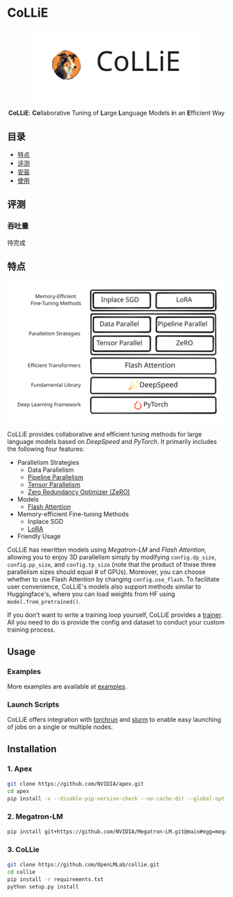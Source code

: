 # CoLLiE
<div align="center">
 <img src="docs/assets/images/collie_icon.svg" width="400px">

**CoLLiE**: **Co**llaborative Tuning of **L**arge **L**anguage Models **i**n an **E**fficient Way

</div>

## 目录
- [特点](#特点)
- [评测](#评测)
- [安装](#安装)
- [使用](#使用)

## 评测
### 吞吐量
待完成

## 特点
<div align="center">
    <img src="docs/assets/images/features.svg" width="800px">
</div>

CoLLiE provides collaborative and efficient tuning methods for large language models based on *DeepSpeed* and *PyTorch*. 
It primarily includes the following four features:
- Parallelism Strategies
  - Data Parallelism
  - [Pipeline Parallelism](https://arxiv.org/pdf/1811.06965.pdf)
  - [Tensor Parallelism](https://github.com/NVIDIA/Megatron-LM)
  - [Zero Redundancy Optimizer (ZeRO)](https://arxiv.org/pdf/1910.02054.pdf)
- Models
  - [Flash Attention](https://github.com/HazyResearch/flash-attention)
- Memory-efficient Fine-tuning Methods
  - Inplace SGD
  - [LoRA](https://arxiv.org/pdf/2106.09685.pdf)
- Friendly Usage

CoLLiE has rewritten models using *Megatron-LM* and *Flash Attention*, allowing you to enjoy 3D parallelism simply 
by modifying ```config.dp_size```, ```config.pp_size```, and ```config.tp_size``` (note that the product of these three parallelism sizes should equal # of GPUs). 
Moreover, you can choose whether to use Flash Attention by changing ``config.use_flash``. 
To facilitate user convenience, CoLLiE's models also support methods similar to Huggingface's, where you can load weights from HF using ```model.from_pretrained()```.

If you don't want to write a training loop yourself, CoLLiE provides a [trainer](collie/trainer/trainer.py).
All you need to do is provide the config and dataset to conduct your custom training process.

## Usage

### Examples
More examples are available at [examples](examples).

### Launch Scripts
CoLLiE offers integration with [torchrun](https://pytorch.org/docs/stable/elastic/run.html) and [slurm](https://github.com/SchedMD/slurm) to enable easy launching of jobs on a single or multiple nodes.

## Installation
### 1. Apex
```bash
git clone https://github.com/NVIDIA/apex.git
cd apex
pip install -v --disable-pip-version-check --no-cache-dir --global-option="--cpp_ext" --global-option="--cuda_ext" ./
```
### 2. Megatron-LM
```bash
pip install git+https://github.com/NVIDIA/Megatron-LM.git@main#egg=megatron.core
```
### 3. CoLLie
```bash
git clone https://github.com/OpenLMLab/collie.git
cd collie
pip install -r requirements.txt
python setup.py install
```
